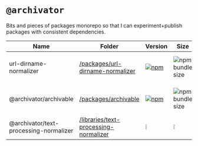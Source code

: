 # `@archivator`

Bits and pieces of packages monorepo so that I can experiment+publish packages with consistent dependencies.

| Name | Folder | Version | Size | Dependencies | Changelog |
| ---- | ------ | ------- | ---- | ------------ | --------- |
| url-dirname-normalizer | [/packages/url-dirname-normalizer](./packages/url-dirname-normalizer/) | [![npm](https://img.shields.io/npm/v/url-dirname-normalizer?style=flat-square&logo=appveyor&label=npm&logo=npm)](https://www.npmjs.com/package/url-dirname-normalizer) | ![npm bundle size](https://img.shields.io/bundlephobia/min/url-dirname-normalizer?style=flat-square) | ![Libraries.io dependency status for latest release](https://img.shields.io/librariesio/release/npm/url-dirname-normalizer?style=flat-square&logo=appveyor&logo=dependabot) | [𝌡](./packages/url-dirname-normalizer/CHANGELOG.md) |
| @archivator/archivable | [/packages/archivable](./packages/archivable/) | [![npm](https://img.shields.io/npm/v/%40archivator%2Farchivable?style=flat-square&logo=appveyor&label=npm&logo=npm)](https://www.npmjs.com/package/%40archivator%2Farchivable) | ![npm bundle size](https://img.shields.io/bundlephobia/min/%40archivator%2Farchivable?style=flat-square) | ![Libraries.io dependency status for latest release](https://img.shields.io/librariesio/release/npm/%40archivator%2Farchivable?style=flat-square&logo=appveyor&logo=dependabot) | [𝌡](./packages/archivable/CHANGELOG.md) |
| @archivator/text-processing-normalizer | [/libraries/text-processing-normalizer](./libraries/text-processing-normalizer/) | :grey_exclamation: | :grey_exclamation: | :grey_exclamation: | [𝌡](./libraries/text-processing-normalizer/CHANGELOG.md) |
